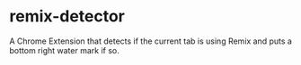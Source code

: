 # remix-detector
A Chrome Extension that detects if the current tab is using Remix and puts a bottom right water mark if so.
